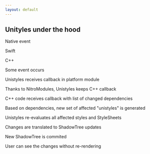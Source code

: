 ```yaml
---
layout: default
---
```


<h2 class="font-geist text-2xl font-bold">Unityles under the hood</h2>


<div class="flex flex-row gap-10 mt-10 justify-center items-center">

<div class="flex flex-col gap-10">

<div class="flex flex-col gap-10">

<div
    v-motion
    :initial="{ opacity: 0, y: 20 }"
    :click-1="{ opacity: 1, y: 0, transition: { duration: 400, ease: 'easeOut' } }"
    class="relative flex flex-col relative"
>

<div
    v-motion
    :initial="{ opacity: 0 }"
    :click-2="{ opacity: 1, transition: { duration: 400, ease: 'easeOut' } }"
    class="relative flex flex-col relative"
>

<FancyArrow 
  from="(150, 60)" 
  to="(150, 140)" 
  color="red" 
  animated
  animation-duration="1000"
  animation-delay="500" />

</div>

<div class="w-[300px] h-20 bg-transparent border border-gray-500 flex items-center justify-center rounded-lg">
    <p class="font-geist text-sm font-bold text-center">Native event</p>
</div>

</div>

<div
    v-motion
    :initial="{ opacity: 0, y: 20 }"
    :click-2="{ opacity: 1, y: 0, transition: { duration: 400, ease: 'easeOut' } }"
    class="relative flex flex-col relative"
>

<div
    v-motion
    :initial="{ opacity: 0 }"
    :click-3="{ opacity: 1, transition: { duration: 400, ease: 'easeOut' } }"
    class="relative flex flex-col relative"
>

<FancyArrow 
  from="(150, 60)" 
  to="(150, 140)" 
  color="red" 
  animated
  animation-duration="1000"
  animation-delay="500" />

</div>

<div class="w-[300px] h-20 bg-transparent border border-blue-500 flex items-center justify-center rounded-lg">
    <p class="font-geist text-sm font-bold text-center">Swift</p>
</div>

</div>

<div 
    v-motion
    :initial="{ opacity: 0 }"
    :click-3="{ opacity: 1, transition: { duration: 400, ease: 'easeOut' } }"
    class="w-[300px] h-20 bg-transparent border border-pink-500 flex items-center justify-center rounded-lg"
>
    <p class="font-geist text-sm font-bold text-center">C++</p>
</div>

</div>

</div>

<div 
    v-motion
    :initial="{ opacity: 0, x: -50 }"
    :click-4="{ opacity: 1, x: 0, transition: { delay: 100, duration: 400, ease: 'easeOut' } }"
    class="flex flex-col gap-2 -mt-4"
>

<p 
  v-motion
  :initial="{ opacity: 0, x: -50 }"
  :click-4="{ opacity: 1, x: 0, transition: { delay: 100, duration: 400, ease: 'easeOut' } }"
  :click-5="{ opacity: 0.3, x: 0, transition: { delay: 200, duration: 400, ease: 'easeOut' } }"
  class="font-geist text-lg text-blue-400"
>
  Some event occurs
</p>

<p 
  v-motion
  :initial="{ opacity: 0, x: -50 }"
  :click-5="{ opacity: 1, x: 0, transition: { delay: 200, duration: 400, ease: 'easeOut' } }"
  :click-6="{ opacity: 0.3, x: 0, transition: { delay: 200, duration: 400, ease: 'easeOut' } }"
  class="font-geist text-lg"
>
  Unistyles receives callback in platform module
</p>

<p 
  v-motion
  :initial="{ opacity: 0, x: -50 }"
  :click-6="{ opacity: 1, x: 0, transition: { delay: 300, duration: 400, ease: 'easeOut' } }"
  :click-7="{ opacity: 0.3, x: 0, transition: { delay: 200, duration: 400, ease: 'easeOut' } }"
  class="font-geist text-lg"
>
  Thanks to <span class="font-bold text-blue-400">NitroModules</span>, Unistyles keeps C++ callback
</p>

<p 
  v-motion
  :initial="{ opacity: 0, x: -50 }"
  :click-7="{ opacity: 1, x: 0, transition: { delay: 400, duration: 400, ease: 'easeOut' } }"
  :click-8="{ opacity: 0.3, x: 0, transition: { delay: 200, duration: 400, ease: 'easeOut' } }"
  class="font-geist text-lg"
>
  C++ code receives callback with list of changed <span class="font-bold text-pink-400">dependencies</span>
</p>

<p 
  v-motion
  :initial="{ opacity: 0, x: -50 }"
  :click-8="{ opacity: 1, x: 0, transition: { delay: 500, duration: 400, ease: 'easeOut' } }"
  :click-9="{ opacity: 0.3, x: 0, transition: { delay: 200, duration: 400, ease: 'easeOut' } }"
  class="font-geist text-lg font-bold"
>
  Based on dependencies, new set of affected "unistyles" is generated
</p>

<p 
  v-motion
  :initial="{ opacity: 0, x: -50 }"
  :click-9="{ opacity: 1, x: 0, transition: { delay: 500, duration: 400, ease: 'easeOut' } }"
  :click-10="{ opacity: 0.3, x: 0, transition: { delay: 200, duration: 400, ease: 'easeOut' } }"
  class="font-geist text-lg font-bold"
>
  <span class="font-bold text-pink-400">Unistyles</span> re-evaluates all affected styles and StyleSheets
</p>

<p 
  v-motion
  :initial="{ opacity: 0, x: -50 }"
  :click-10="{ opacity: 1, x: 0, transition: { delay: 500, duration: 400, ease: 'easeOut' } }"
  :click-11="{ opacity: 0.3, x: 0, transition: { delay: 200, duration: 400, ease: 'easeOut' } }"
  class="font-geist text-lg font-bold"
>
  Changes are translated to <span class="font-bold text-red-400">ShadowTree updates</span>
</p>

<p 
  v-motion
  :initial="{ opacity: 0, x: -50 }"
  :click-11="{ opacity: 1, x: 0, transition: { delay: 500, duration: 400, ease: 'easeOut' } }"
  :click-12="{ opacity: 0.3, x: 0, transition: { delay: 200, duration: 400, ease: 'easeOut' } }"
  class="font-geist text-lg font-bold"
>
  New <span class="font-bold text-red-400">ShadowTree</span> is commited
</p>

<p 
  v-motion
  :initial="{ opacity: 0, x: -50 }"
  :click-12="{ opacity: 1, x: 0, transition: { delay: 500, duration: 400, ease: 'easeOut' } }"
  :click-13="{ opacity: 0.3, x: 0, transition: { delay: 200, duration: 400, ease: 'easeOut' } }"
  class="font-geist text-lg font-bold"
>
  User can see the changes without <span class="font-bold text-purple-400">re-rendering</span>
</p>


</div>

</div>

<!-- Click triggers -->
<div v-click class="absolute inset-0 pointer-events-none"></div>
<div v-click class="absolute inset-0 pointer-events-none"></div>
<div v-click class="absolute inset-0 pointer-events-none"></div>
<div v-click class="absolute inset-0 pointer-events-none"></div>
<div v-click class="absolute inset-0 pointer-events-none"></div>
<div v-click class="absolute inset-0 pointer-events-none"></div>
<div v-click class="absolute inset-0 pointer-events-none"></div>
<div v-click class="absolute inset-0 pointer-events-none"></div>
<div v-click class="absolute inset-0 pointer-events-none"></div>
<div v-click class="absolute inset-0 pointer-events-none"></div>
<div v-click class="absolute inset-0 pointer-events-none"></div>
<div v-click class="absolute inset-0 pointer-events-none"></div>
